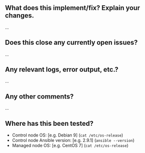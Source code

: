 <!--
Thanks for sending a pull request!
Please make sure you click the link above to view the contribution guidelines, then fill out the blanks below.
-->

## What does this implement/fix? Explain your changes.

…

## Does this close any currently open issues?

…

## Any relevant logs, error output, etc.?
<!-- If it’s long, please paste to https://gist.github.com/ and insert the link here. -->

…

## Any other comments?

…

## Where has this been tested?

- Control node OS: [e.g. Debian 9] (`cat /etc/os-release`)
- Control node Ansible version: [e.g. 2.9.1] (`ansible --version`)
- Managed node OS: [e.g. CentOS 7] (`cat /etc/os-release`)
